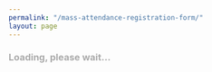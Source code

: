 ```yaml
---
permalink: "/mass-attendance-registration-form/"
layout: page
---
```


<form style="display: none" id="test">
    Registration is <span style="font-weight: bold; color: #0A0">open</span> for <span id="massDate" style="font-weight: bold">next Sunday's mass</span>.
    <br />
    <span style="color: #999">Please enter one name and the total number of attendees we can expect at mass. We will use the data you have entered solely to check attendance on mass day. We will not retain these data or forward them to third parties.</span>
    <br />
    <br />
    <ul>
        <li>
            <label for="name">Name:</label>
            <input type="text" name="name" value="" placeholder="e.g., John Doe" />
        </li>
        <li>
            <label for="number">Total number of attendees:</label><input type="number" name="number" min="1" max="10" value="1" />
            <span style="color: #0A0"><span id="availableSeats" style="font-weight: bold">0</span> seats available.</span>
        </li>
    </ul>
    <button id="send">Submit</button>
</form>
<div id="availability" style="color: #AAA">
    <h3 id="availability_message">Loading, please wait...</h3>
</div>
<div id="progress" style="display: none; color: #AAA">
    <h3 id="progress_message">Registration in progress...</h3>
</div>
<div id="success" style="display: none; color: #0A0">
    <h3 id="success_message">Thank you for registering. See you at mass!</h3>
</div>
<div id="error" style="display: none; color: #A00">
    <h3 id="error_message">An error occurred. Please try again later.</h3>
    <button id="refresh">Retry</button>
</div>

<script>
    if (window.location.protocol.indexOf("https") >= 0) {
        window.location.protocol = "http"; // API does not support https unfortunately!
    }

    var $retry = document.getElementById("refresh");
    $retry.addEventListener("click", function (e) {
        window.location.reload();
    });

    var $send = document.getElementById("send");
    $send.addEventListener("click", function(e) {
        e.preventDefault();
        e.stopPropagation();
        e.stopImmediatePropagation();

        document.getElementsByTagName("form")[0].style.display = "none";
        document.getElementById("progress").style.display = "block";

        // request via icch-api
        xhr = new XMLHttpRequest();

        xhr.open('POST', 'http://icch-api.cloudno.de/mass-registration');
        xhr.setRequestHeader('Content-Type', 'application/json');
        xhr.onload = function() {
            if (xhr.status === 200) {
                document.getElementById("progress").style.display = "none";

                try {
                    var oResponseJson = JSON.parse(xhr.responseText);
                    if (oResponseJson.success) {
                        document.getElementById("success").style.display = "block";
                        if (oResponseJson.message) {
                            document.getElementById("success_message").innerText = oResponseJson.message;
                        }
                    } else {
                        document.getElementById("error").style.display = "block";
                        if (oResponseJson.message) {
                            document.getElementById("error_message").innerText = oResponseJson.message;
                        }
                    }
                } catch (e) {
                    document.getElementById("error").style.display = "block";
                    if (oResponseJson.message) {
                        document.getElementById("error_message").innerText = oResponseJson.message;
                    }
                }
            }
            else if (xhr.status !== 200) {
                alert("Something went wrong. Please try again later");
            }
        };

        var $form = document.getElementsByTagName("form")[0];
        var oDataJson = {
            name: document.querySelector("[name=name]").value,
            number: document.querySelector("[name=number]").value
        };
        xhr.send(JSON.stringify(oDataJson));
    });


    var xhr = new XMLHttpRequest();
    xhr.open('GET', 'http://icch-api.cloudno.de/mass-registration-check');
    xhr.onload = function() {
        document.getElementById("availability").style.display = "none";

        if (xhr.status === 200) {
            try {
                var oResponseJson = JSON.parse(xhr.responseText);
                if (oResponseJson.success) {
                    if (oResponseJson.places <= 0) {
                        document.getElementById("error_message").innerText = "We are sorry, all available seats were booked for " + oResponseJson.date + ". Please come back later to this page to register for the next mass.";
                        document.getElementById("error").style.display = "block";
                        return;
                    }

                    document.getElementById("massDate").innerText = oResponseJson.date;
                    document.getElementById("availableSeats").innerText = oResponseJson.places;
                    document.getElementsByTagName("form")[0].style.display = "block";
                } else {
                    document.getElementById("error").style.display = "block";
                    if (oResponseJson.message) {
                        document.getElementById("error_message").innerText = oResponseJson.message;
                    }
                }
            } catch (e) {
                document.getElementById("error").style.display = "block";
                if (console) { console.log(e); }
            }
        } else {
            document.getElementById("error").style.display = "block";
        }
    };
xhr.send();
</script>
